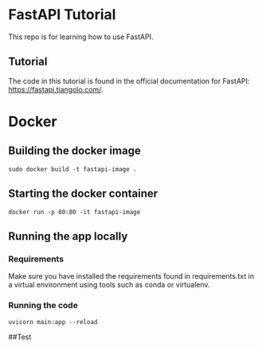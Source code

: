 # FastAPI Tutorial
This repo is for learning how to use FastAPI.

## Tutorial
The code in this tutorial is found in the official documentation for FastAPI: https://fastapi.tiangolo.com/.

# Docker

## Building the docker image
```
sudo docker build -t fastapi-image .
```

## Starting the docker container
```
docker run -p 80:80 -it fastapi-image
```

## Running the app locally
### Requirements
Make sure you have installed the requirements found in requirements.txt in a virtual environment using tools such as conda or virtualenv.

### Running the code
```
uvicorn main:app --reload
```

##Test
